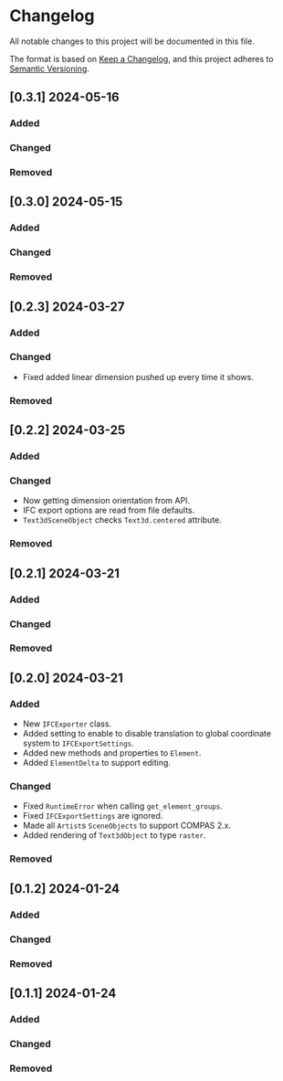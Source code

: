 # Changelog

All notable changes to this project will be documented in this file.

The format is based on [Keep a Changelog](https://keepachangelog.com/en/1.0.0/),
and this project adheres to [Semantic Versioning](https://semver.org/spec/v2.0.0.html).

## [0.3.1] 2024-05-16

### Added

### Changed

### Removed


## [0.3.0] 2024-05-15

### Added

### Changed

### Removed


## [0.2.3] 2024-03-27

### Added

### Changed

* Fixed added linear dimension pushed up every time it shows.

### Removed


## [0.2.2] 2024-03-25

### Added

### Changed

* Now getting dimension orientation from API.
* IFC export options are read from file defaults.
* `Text3dSceneObject` checks `Text3d.centered` attribute.

### Removed


## [0.2.1] 2024-03-21

### Added

### Changed

### Removed


## [0.2.0] 2024-03-21

### Added

* New `IFCExporter` class.
* Added setting to enable to disable translation to global coordinate system to `IFCExportSettings`.
* Added new methods and properties to `Element`.
* Added `ElementDelta` to support editing.

### Changed

* Fixed `RuntimeError` when calling `get_element_groups`.
* Fixed `IFCExportSettings` are ignored.
* Made all `Artist`s `SceneObjects` to support COMPAS 2.x.
* Added rendering of `Text3dObject` to type `raster`.

### Removed


## [0.1.2] 2024-01-24

### Added

### Changed

### Removed


## [0.1.1] 2024-01-24

### Added

### Changed

### Removed

